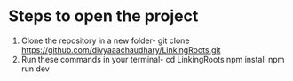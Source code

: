 # Steps to open the project 

1. Clone the repository in a new folder- 
git clone https://github.com/divyaaachaudhary/LinkingRoots.git
2. Run these commands in your terminal-
cd LinkingRoots
npm install
npm run dev
